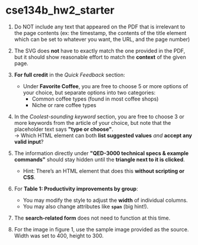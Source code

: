 # cse134b_hw2_starter

1. Do NOT include any text that appeared on the PDF that is irrelevant to the page contents (ex: the timestamp, the contents of the title element which can be set to whatever you want, the URL, and the page number)

2. The SVG does **not** have to exactly match the one provided in the PDF, but it should show reasonable effort to match the **context** of the given page.  

3. **For full credit** in the *Quick Feedback* section:  
   - Under **Favorite Coffee**, you are free to choose 5 or more options of your choice, but separate options into two categories:  
     - Common coffee types (found in most coffee shops)  
     - Niche or rare coffee types  

4. In the *Coolest-sounding keyword* section, you are free to choose 3 or more keywords from the article of your choice, but note that the placeholder text says **"type or choose"**.  
   → Which HTML element can both **list suggested values** *and* **accept any valid input**?  

5. The information directly under **"QED-3000 technical specs & example commands"** should stay hidden until the **triangle next to it is clicked**.  
   - Hint: There’s an HTML element that does this **without scripting or CSS**.  

6. For **Table 1: Productivity improvements by group**:  
   - You may modify the style to adjust the **width** of individual columns.  
   - You may also change attributes like **`span`** (big hint!).  

7. The **search-related form** does not need to function at this time.

8. For the image in figure 1, use the sample image provided as the source. Width was set to 400, height to 300.
